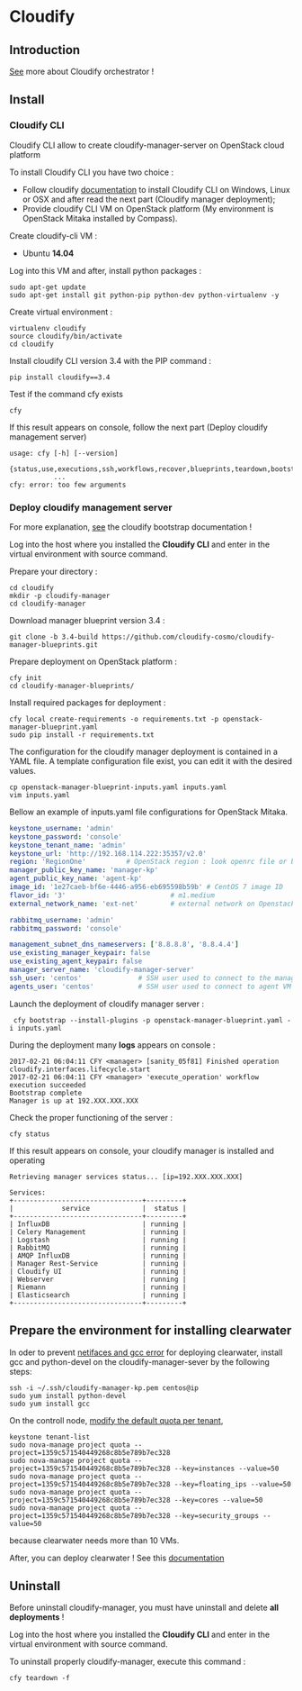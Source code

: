 # Cloudify
## Introduction

[See](http://getcloudify.org/cloud_orchestration_cloud_automation.html) more about Cloudify orchestrator !

## Install

### Cloudify CLI

Cloudify CLI allow to create cloudify-manager-server on OpenStack cloud platform

To install Cloudify CLI you have two choice :
* Follow cloudify [documentation](http://docs.getcloudify.org/3.4.0/intro/installation/) to install Cloudify CLI
  on Windows, Linux or OSX and after read the next part (Cloudify manager deployment);
* Provide cloudify CLI VM on OpenStack platform (My environment is OpenStack Mitaka installed by Compass).

Create cloudify-cli VM :
* Ubuntu **14.04**

Log into this VM and after, install python packages :
```
sudo apt-get update
sudo apt-get install git python-pip python-dev python-virtualenv -y
```

Create virtual environment :
```
virtualenv cloudify
source cloudify/bin/activate
cd cloudify
```
Install cloudify CLI version 3.4 with the PIP command : 
```
pip install cloudify==3.4
```

Test if the command cfy exists 
```
cfy
```
If this result appears on console, follow the next part (Deploy cloudify management server)
```
usage: cfy [-h] [--version]
           {status,use,executions,ssh,workflows,recover,blueprints,teardown,bootstrap,dev,deployments,init,local,events}
           ...
cfy: error: too few arguments
```


### Deploy cloudify management server

For more explanation, [see](http://docs.getcloudify.org/3.4.0/manager/bootstrapping/) the cloudify bootstrap documentation !

Log into the host where you installed the **Cloudify CLI** and enter in the virtual environment with source command.

Prepare your directory :
```
cd cloudify
mkdir -p cloudify-manager
cd cloudify-manager
```

Download manager blueprint version 3.4 :
```
git clone -b 3.4-build https://github.com/cloudify-cosmo/cloudify-manager-blueprints.git
```

Prepare deployment on OpenStack platform :
```
cfy init
cd cloudify-manager-blueprints/
```
Install required packages for deployment :
```
cfy local create-requirements -o requirements.txt -p openstack-manager-blueprint.yaml
sudo pip install -r requirements.txt
```

The configuration for the cloudify manager deployment is contained in a YAML file. 
A template configuration file exist, you can edit it with the desired values.
```
cp openstack-manager-blueprint-inputs.yaml inputs.yaml
vim inputs.yaml
```

Bellow an example of inputs.yaml file configurations for OpenStack Mitaka.

```yaml
keystone_username: 'admin'
keystone_password: 'console'
keystone_tenant_name: 'admin'
keystone_url: 'http://192.168.114.222:35357/v2.0'
region: 'RegionOne'          # OpenStack region : look openrc file or by keystone endpoint-list
manager_public_key_name: 'manager-kp'
agent_public_key_name: 'agent-kp'
image_id: '1e27caeb-bf6e-4446-a956-eb695598b59b' # CentOS 7 image ID
flavor_id: '3'                          # m1.medium
external_network_name: 'ext-net'        # external network on Openstack

rabbitmq_username: 'admin'
rabbitmq_password: 'console'

management_subnet_dns_nameservers: ['8.8.8.8', '8.8.4.4']
use_existing_manager_keypair: false
use_existing_agent_keypair: false
manager_server_name: 'cloudify-manager-server'
ssh_user: 'centos'              # SSH user used to connect to the manager
agents_user: 'centos'           # SSH user used to connect to agent VM
```

Launch the deployment of cloudify manager server :
```
 cfy bootstrap --install-plugins -p openstack-manager-blueprint.yaml -i inputs.yaml
```

During the deployment many **logs** appears on console :
```
2017-02-21 06:04:11 CFY <manager> [sanity_05f81] Finished operation cloudify.interfaces.lifecycle.start
2017-02-21 06:04:11 CFY <manager> 'execute_operation' workflow execution succeeded
Bootstrap complete
Manager is up at 192.XXX.XXX.XXX
```
Check the proper functioning of the server :
```
cfy status
```
If this result appears on console, your cloudify manager is installed  and operating
```
Retrieving manager services status... [ip=192.XXX.XXX.XXX]

Services:
+--------------------------------+---------+
|            service             |  status |
+--------------------------------+---------+
| InfluxDB                       | running |
| Celery Management              | running |
| Logstash                       | running |
| RabbitMQ                       | running |
| AMQP InfluxDB                  | running |
| Manager Rest-Service           | running |
| Cloudify UI                    | running |
| Webserver                      | running |
| Riemann                        | running |
| Elasticsearch                  | running |
+--------------------------------+---------+
```


## Prepare the environment for installing clearwater

In oder to prevent [netifaces and gcc error](https://groups.google.com/forum/#!topic/cloudify-users/xymyZ362zvQ) for
deploying clearwater, install gcc and python-devel on the cloudify-manager-sever by the following steps:

```
ssh -i ~/.ssh/cloudify-manager-kp.pem centos@ip
sudo yum install python-devel
sudo yum install gcc
```

On the controll node, [modify the default quota per tenant](http://www.sebastien-han.fr/blog/2012/09/19/openstack-play-with-quota/),

```
keystone tenant-list
sudo nova-manage project quota --project=1359c571540449268c8b5e789b7ec328
sudo nova-manage project quota --project=1359c571540449268c8b5e789b7ec328 --key=instances --value=50
sudo nova-manage project quota --project=1359c571540449268c8b5e789b7ec328 --key=floating_ips --value=50
sudo nova-manage project quota --project=1359c571540449268c8b5e789b7ec328 --key=cores --value=50
sudo nova-manage project quota --project=1359c571540449268c8b5e789b7ec328 --key=security_groups --value=50
```

because clearwater needs more than 10 VMs.

After, you can deploy clearwater ! See this [documentation](clearwater.md)


## Uninstall

Before uninstall cloudify-manager, you must have uninstall and delete **all deployments** !

Log into the host where you installed the **Cloudify CLI** and enter in the virtual environment with source command.

To uninstall properly cloudify-manager, execute this command :
```
cfy teardown -f 
```
